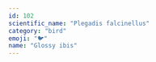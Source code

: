 ```yaml
---
id: 102
scientific_name: "Plegadis falcinellus"
category: "bird"
emoji: "🐦"
name: "Glossy ibis"
---
```

